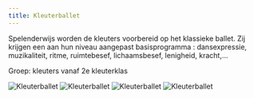 ```yaml
---
title: Kleuterballet
---
```

Spelenderwijs worden de kleuters voorbereid op het klassieke ballet. Zij krijgen een aan hun niveau aangepast basisprogramma : dansexpressie, muzikaliteit, ritme, ruimtebesef, lichaamsbesef, lenigheid, kracht,...

Groep: kleuters vanaf 2e kleuterklas

![Kleuterballet](/pictures/dansrichtingen/kleuterballet1.jpg)
![Kleuterballet](/pictures/dansrichtingen/kleuterballet2.jpg)
![Kleuterballet](/pictures/dansrichtingen/kleuterballet3.jpg)
![Kleuterballet](/pictures/dansrichtingen/kleuterballet4.jpg)